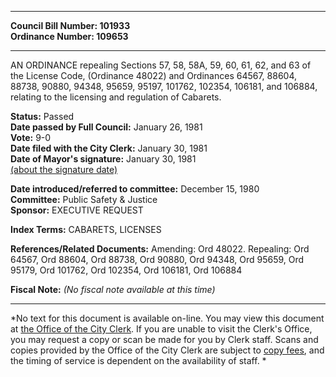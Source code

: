 * * * * *  
  
**Council Bill Number: [](#h0)[](#h2)101933**   
**Ordinance Number: 109653**  
  
* * * * *  
  
AN ORDINANCE repealing Sections 57, 58, 58A, 59, 60, 61, 62, and 63 of the License Code, (Ordinance 48022) and Ordinances 64567, 88604, 88738, 90880, 94348, 95659, 95197, 101762, 102354, 106181, and 106884, relating to the licensing and regulation of Cabarets.  
  
**Status:** Passed   
**Date passed by Full Council:** January 26, 1981   
**Vote:** 9-0   
**Date filed with the City Clerk:** January 30, 1981   
**Date of Mayor's signature:** January 30, 1981   
[(about the signature date)](/~public/approvaldate.htm)   
  
  
**Date introduced/referred to committee:** December 15, 1980   
**Committee:** Public Safety & Justice   
**Sponsor:** EXECUTIVE REQUEST   
  
**Index Terms:** CABARETS, LICENSES  
  
**References/Related Documents:** Amending: Ord 48022. Repealing: Ord 64567, Ord 88604, Ord 88738, Ord 90880, Ord 94348, Ord 95659, Ord 95179, Ord 101762, Ord 102354, Ord 106181, Ord 106884  
  
**Fiscal Note:** *(No fiscal note available at this time)*  
  
* * * * *  
  
*No text for this document is available on-line. You may view this document at [the Office of the City Clerk](http://www.seattle.gov/leg/clerk/contactUs.htm). If you are unable to visit the Clerk's Office, you may request a copy or scan be made for you by Clerk staff. Scans and copies provided by the Office of the City Clerk are subject to [copy fees](http://clerk.seattle.gov/~public/clerkfees.htm), and the timing of service is dependent on the availability of staff. *  
  
  
